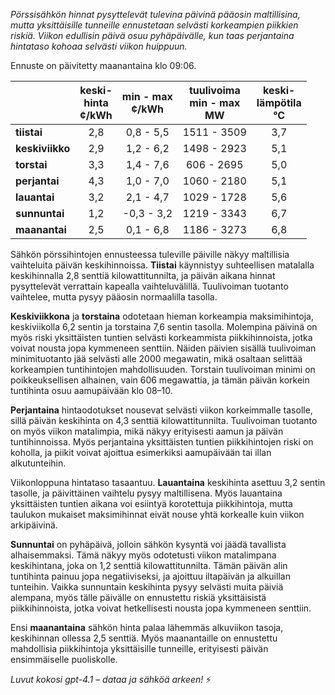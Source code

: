 *Pörssisähkön hinnat pysyttelevät tulevina päivinä pääosin maltillisina, mutta yksittäisille tunneille ennustetaan selvästi korkeampien piikkien riskiä. Viikon edullisin päivä osuu pyhäpäivälle, kun taas perjantaina hintataso kohoaa selvästi viikon huippuun.*

Ennuste on päivitetty maanantaina klo 09:06.

|              | keski-<br>hinta<br>¢/kWh | min - max<br>¢/kWh | tuulivoima<br>min - max<br>MW | keski-<br>lämpötila<br>°C |
|:-------------|:----------------:|:----------------:|:-------------:|:-------------:|
| **tiistai**     |      2,8        |    0,8 - 5,5     | 1511 - 3509   |     3,7       |
| **keskiviikko** |      2,9        |    1,2 - 6,2     | 1498 - 2923   |     5,1       |
| **torstai**     |      3,3        |    1,4 - 7,6     | 606 - 2695    |     5,0       |
| **perjantai**   |      4,3        |    1,0 - 7,0     | 1060 - 2180   |     5,1       |
| **lauantai**    |      3,2        |    2,1 - 4,7     | 1029 - 1728   |     5,6       |
| **sunnuntai**   |      1,2        |  -0,3 - 3,2      | 1219 - 3343   |     6,7       |
| **maanantai**   |      2,5        |    0,1 - 6,8     | 1186 - 3273   |     6,8       |

Sähkön pörssihintojen ennusteessa tuleville päiville näkyy maltillisia vaihteluita päivän keskihinnoissa. **Tiistai** käynnistyy suhteellisen matalalla keskihinnalla 2,8 senttiä kilowattitunnilta, ja päivän aikana hinnat pysyttelevät verrattain kapealla vaihteluvälillä. Tuulivoiman tuotanto vaihtelee, mutta pysyy pääosin normaalilla tasolla.

**Keskiviikkona** ja **torstaina** odotetaan hieman korkeampia maksimihintoja, keskiviikolla 6,2 sentin ja torstaina 7,6 sentin tasolla. Molempina päivinä on myös riski yksittäisten tuntien selvästi korkeammista piikkihinnoista, jotka voivat nousta jopa kymmeneen senttiin. Näiden päivien sisällä tuulivoiman minimituotanto jää selvästi alle 2000 megawatin, mikä osaltaan selittää korkeampien tuntihintojen mahdollisuuden. Torstain tuulivoiman minimi on poikkeuksellisen alhainen, vain 606 megawattia, ja tämän päivän korkein tuntihinta osuu aamupäivään klo 08–10.

**Perjantaina** hintaodotukset nousevat selvästi viikon korkeimmalle tasolle, sillä päivän keskihinta on 4,3 senttiä kilowattitunnilta. Tuulivoiman tuotanto on myös viikon matalimpia, mikä näkyy erityisesti aamun ja päivän tuntihinnoissa. Myös perjantaina yksittäisten tuntien piikkihintojen riski on koholla, ja piikit voivat ajoittua esimerkiksi aamupäivään tai illan alkutunteihin.

Viikonloppuna hintataso tasaantuu. **Lauantaina** keskihinta asettuu 3,2 sentin tasolle, ja päivittäinen vaihtelu pysyy maltillisena. Myös lauantaina yksittäisten tuntien aikana voi esiintyä korotettuja piikkihintoja, mutta taulukon mukaiset maksimihinnat eivät nouse yhtä korkealle kuin viikon arkipäivinä.

**Sunnuntai** on pyhäpäivä, jolloin sähkön kysyntä voi jäädä tavallista alhaisemmaksi. Tämä näkyy myös odotetusti viikon matalimpana keskihintana, joka on 1,2 senttiä kilowattitunnilta. Tämän päivän alin tuntihinta painuu jopa negatiiviseksi, ja ajoittuu iltapäivän ja alkuillan tunteihin. Vaikka sunnuntain keskihinta pysyy selvästi muita päiviä alempana, myös tälle päivälle on ennustettu riskiä yksittäisistä piikkihinnoista, jotka voivat hetkellisesti nousta jopa kymmeneen senttiin.

Ensi **maanantaina** sähkön hinta palaa lähemmäs alkuviikon tasoja, keskihinnan ollessa 2,5 senttiä. Myös maanantaille on ennustettu mahdollisia piikkihintoja yksittäisille tunneille, erityisesti päivän ensimmäiselle puoliskolle.

*Luvut kokosi gpt-4.1 – dataa ja sähköä arkeen!* ⚡

